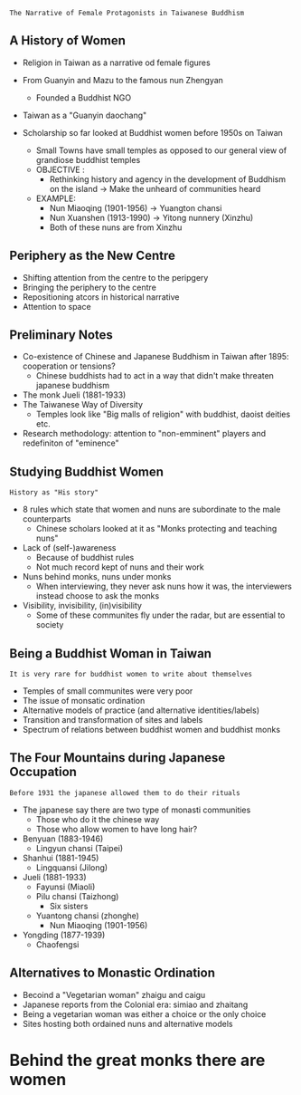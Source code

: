 	The Narrative of Female Protagonists in Taiwanese Buddhism

## A History of Women
- Religion in Taiwan as a narrative od female figures
- From Guanyin and Mazu to the famous nun Zhengyan
	- Founded a Buddhist NGO

- Taiwan as a "Guanyin daochang"

- Scholarship so far looked at Buddhist women before 1950s on Taiwan
	- Small Towns have small temples as opposed to our general view of grandiose buddhist temples
	- OBJECTIVE :
		- Rethinking history and agency in the development of Buddhism on the island -> Make the unheard of communities heard
	- EXAMPLE:
		- Nun Miaoqing (1901-1956) -> Yuangton chansi
		- Nun Xuanshen (1913-1990) -> Yitong nunnery (Xinzhu)
		- Both of these nuns are from Xinzhu

## Periphery as the New Centre
- Shifting attention from the centre to the peripgery
- Bringing the periphery to the centre
- Repositioning atcors in historical narrative
- Attention to space

## Preliminary Notes
- Co-existence of Chinese and Japanese Buddhism in Taiwan after 1895: cooperation or tensions?
	- Chinese buddhists had to act in a way that didn't make threaten japanese buddhism
- The monk Jueli (1881-1933)
- The Taiwanese Way of Diversity
	- Temples look like "Big malls of religion" with buddhist, daoist deities etc.
- Research methodology: attention to "non-emminent" players and redefiniton of "eminence"

## Studying Buddhist Women
	History as "His story"
- 8 rules which state that women and nuns are subordinate to the male counterparts
	- Chinese scholars looked at it as "Monks protecting and teaching nuns"
- Lack of (self-)awareness
	- Because of buddhist rules
	- Not much record kept of nuns and their work
- Nuns behind monks, nuns under monks
	- When interviewing, they never ask nuns how it was, the interviewers instead choose to ask the monks
- Visibility, invisibility, (in)visibility
	- Some of these communites fly under the radar, but are essential to society

## Being a Buddhist Woman in Taiwan
	It is very rare for buddhist women to write about themselves
- Temples of small communites were very poor
- The issue of monsatic ordination
- Alternative models of practice (and alternative identities/labels)
- Transition and transformation of sites and labels
- Spectrum of relations between buddhist women and buddhist monks

## The Four Mountains during Japanese Occupation
	Before 1931 the japanese allowed them to do their rituals
- The japanese say there are two type of monasti communities
	- Those who do it the chinese way
	- Those who allow women to have long hair?
- Benyuan (1883-1946)
	- Lingyun chansi (Taipei)
- Shanhui (1881-1945)
	- Lingquansi (Jilong)
- Jueli (1881-1933)
	- Fayunsi (Miaoli)
	- Pilu chansi (Taizhong)
		- Six sisters
	- Yuantong chansi (zhonghe)
		- Nun Miaoqing (1901-1956)
- Yongding (1877-1939)
	- Chaofengsi

## Alternatives to Monastic Ordination
- Becoind a "Vegetarian woman" zhaigu and caigu
- Japanese reports from the Colonial era: simiao and zhaitang
- Being a vegetarian woman was either a choice or the only choice
- Sites hosting both ordained nuns and alternative models

# Behind the great monks there are women
